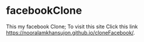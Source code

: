 # facebookClone

This my facebook Clone;
To visit this site Click this link  https://nooralamkhansujon.github.io/cloneFacebook/.
